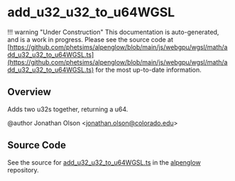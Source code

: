 # add_u32_u32_to_u64WGSL

!!! warning "Under Construction"
    This documentation is auto-generated, and is a work in progress. Please see the source code at
    [https://github.com/phetsims/alpenglow/blob/main/js/webgpu/wgsl/math/add_u32_u32_to_u64WGSL.ts](https://github.com/phetsims/alpenglow/blob/main/js/webgpu/wgsl/math/add_u32_u32_to_u64WGSL.ts) for the most up-to-date information.

## Overview

Adds two u32s together, returning a u64.

@author Jonathan Olson &lt;jonathan.olson@colorado.edu&gt;



## Source Code

See the source for [add_u32_u32_to_u64WGSL.ts](https://github.com/phetsims/alpenglow/blob/main/js/webgpu/wgsl/math/add_u32_u32_to_u64WGSL.ts) in the [alpenglow](https://github.com/phetsims/alpenglow) repository.
